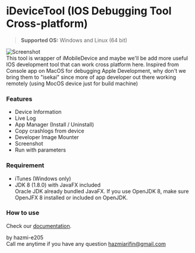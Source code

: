 # iDeviceTool (IOS Debugging Tool Cross-platform)
> **Supported OS:** Windows and Linux (64 bit)

![Screenshot](https://i.ibb.co/bB6zzVK/idebugtool-ss.png)
<br>This tool is wrapper of iMobileDevice and maybe we'll be add more useful IOS development tool that can work cross platform here. Inspired from Console app on MacOS for debugging Apple Development, why don't we bring them to "isekai" since more of app developer out there working remotely (using MocOS device just for build machine)


### Features
+ Device Information
+ Live Log
+ App Manager (Install / Uninstall)
+ Copy crashlogs from device
+ Developer Image Mounter
+ Screenshot
+ Run with parameters


### Requirement
+ iTunes (Windows only)
+ JDK 8 (1.8.0) with JavaFX included
<br>Oracle JDK already bundled JavaFX. If you use OpenJDK 8, make sure OpenJFX 8 installed or included on OpenJDK.


### How to use
Check our [documentation](https://github.com/hazmi-e205/IOS-Debug-Tool/wiki).


by hazmi-e205
<br>Call me anytime if you have any question hazmiarifin@gmail.com
